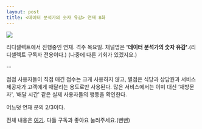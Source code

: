 ```yaml
---
layout: post
title: <데이터 분석가의 숫자 유감> 연재 8화
---
```


![](https://pbs.twimg.com/card_img/1372361206976049152/6AgUQajK?format=jpg&name=600x600)


리디셀렉트에서 진행중인 연재. 격주 목요일. 
채널명은 **'데이터 분석가의 숫자 유감'**.(리디셀렉트 구독자 전용이다.) 
(나중에 다른 기회가 있겠지요.)

--

점점 사용자들이 직접 매긴 점수는 크게 사용하지 않고, 별점은 식당과 상담원과 서비스 제공자가 고객에게 매달리는 용도로만 사용된다. 많은 서비스에서는 이미 대신 ‘재방문자', ‘배달 시간' 같은 실제 사용자들의 행동을 확인한다. 


어느덧 연재 분의 2/3이다. 

전체 내용은 [여기](https://select.ridibooks.com/article/@data/8). 
다들 구독과 좋아요 눌러주세요.(뻔뻔)
